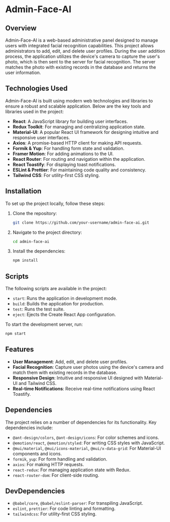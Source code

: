 ﻿# Admin-Face-AI

## Overview

Admin-Face-AI is a web-based administrative panel designed to manage users with integrated facial recognition capabilities. This project allows administrators to add, edit, and delete user profiles. During the user addition process, the application utilizes the device's camera to capture the user's photo, which is then sent to the server for facial recognition. The server matches the photo with existing records in the database and returns the user information.

## Technologies Used

Admin-Face-AI is built using modern web technologies and libraries to ensure a robust and scalable application. Below are the key tools and libraries used in the project:

- **React**: A JavaScript library for building user interfaces.
- **Redux Toolkit**: For managing and centralizing application state.
- **Material-UI**: A popular React UI framework for designing intuitive and responsive user interfaces.
- **Axios**: A promise-based HTTP client for making API requests.
- **Formik & Yup**: For handling form state and validation.
- **Framer Motion**: For adding animations to the UI.
- **React Router**: For routing and navigation within the application.
- **React Toastify**: For displaying toast notifications.
- **ESLint & Prettier**: For maintaining code quality and consistency.
- **Tailwind CSS**: For utility-first CSS styling.

## Installation

To set up the project locally, follow these steps:

1. Clone the repository:
   ```sh
   git clone https://github.com/your-username/admin-face-ai.git
   ```
2. Navigate to the project directory:
   ```sh
   cd admin-face-ai
   ```
3. Install the dependencies:
   ```sh
   npm install
   ```

## Scripts

The following scripts are available in the project:

- `start`: Runs the application in development mode.
- `build`: Builds the application for production.
- `test`: Runs the test suite.
- `eject`: Ejects the Create React App configuration.

To start the development server, run:

```sh
npm start
```

## Features

- **User Management**: Add, edit, and delete user profiles.
- **Facial Recognition**: Capture user photos using the device's camera and match them with existing records in the database.
- **Responsive Design**: Intuitive and responsive UI designed with Material-UI and Tailwind CSS.
- **Real-time Notifications**: Receive real-time notifications using React Toastify.

## Dependencies

The project relies on a number of dependencies for its functionality. Key dependencies include:

- `@ant-design/colors`, `@ant-design/icons`: For color schemes and icons.
- `@emotion/react`, `@emotion/styled`: For writing CSS styles with JavaScript.
- `@mui/material`, `@mui/icons-material`, `@mui/x-data-grid`: For Material-UI components and icons.
- `formik`, `yup`: For form handling and validation.
- `axios`: For making HTTP requests.
- `react-redux`: For managing application state with Redux.
- `react-router-dom`: For client-side routing.

## DevDependencies

- `@babel/core`, `@babel/eslint-parser`: For transpiling JavaScript.
- `eslint`, `prettier`: For code linting and formatting.
- `tailwindcss`: For utility-first CSS styling.
